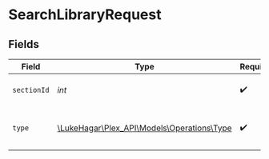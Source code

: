# SearchLibraryRequest


## Fields

| Field                                                                         | Type                                                                          | Required                                                                      | Description                                                                   |
| ----------------------------------------------------------------------------- | ----------------------------------------------------------------------------- | ----------------------------------------------------------------------------- | ----------------------------------------------------------------------------- |
| `sectionId`                                                                   | *int*                                                                         | :heavy_check_mark:                                                            | the Id of the library to query                                                |
| `type`                                                                        | [\LukeHagar\Plex_API\Models\Operations\Type](../../Models/Operations/Type.md) | :heavy_check_mark:                                                            | Plex content type to search for                                               |